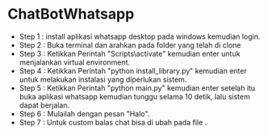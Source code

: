 # ChatBotWhatsapp
- Step 1 : install aplikasi whatsapp desktop pada windows kemudian login.
- Step 2 : Buka terminal dan arahkan pada folder yang telah di clone
- Step 3 : Ketikkan Perintah "Scripts\activate" kemudian enter untuk menjalankan virtual environment.
- Step 4 : Ketikkan Perintah "python install_library.py" kemudian enter untuk melakukan instalasi yang diperlukan sistem.
- Step 5 : Ketikkan Perintah "python main.py" kemudian enter setelah itu buka aplikasi whatsapp kemudian tunggu selama 10 detik, lalu sistem dapat berjalan.
- Step 6 : Mulailah dengan pesan "Halo".
- Step 7 : Untuk custom balas chat bisa di ubah pada file .
